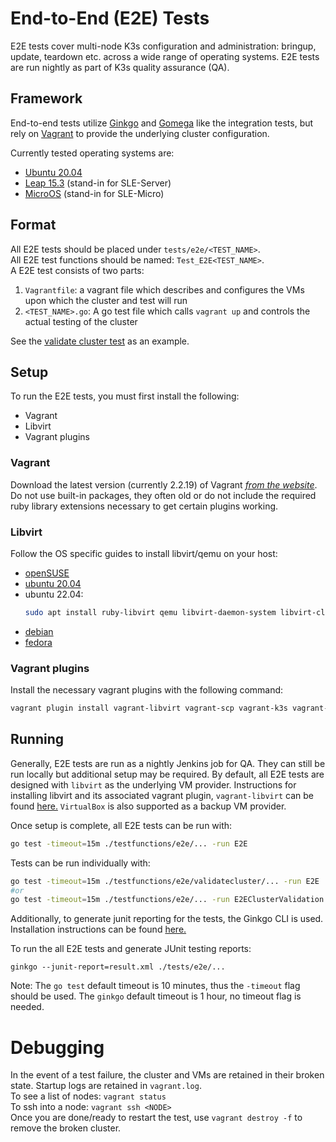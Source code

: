 # End-to-End (E2E) Tests

E2E tests cover multi-node K3s configuration and administration: bringup, update, teardown etc. across a wide range of operating systems. E2E tests are run nightly as part of K3s quality assurance (QA).

## Framework 
End-to-end tests utilize [Ginkgo](https://onsi.github.io/ginkgo/) and [Gomega](https://onsi.github.io/gomega/) like the integration tests, but rely on [Vagrant](https://www.vagrantup.com/) to provide the underlying cluster configuration. 

Currently tested operating systems are:
- [Ubuntu 20.04](https://app.vagrantup.com/generic/boxes/ubuntu2004)
- [Leap 15.3](https://app.vagrantup.com/opensuse/boxes/Leap-15.3.x86_64) (stand-in for SLE-Server)
- [MicroOS](https://app.vagrantup.com/dweomer/boxes/microos.amd64) (stand-in for SLE-Micro)

## Format

All E2E tests should be placed under `tests/e2e/<TEST_NAME>`.  
All E2E test functions should be named: `Test_E2E<TEST_NAME>`.  
A E2E test consists of two parts:
1. `Vagrantfile`: a vagrant file which describes and configures the VMs upon which the cluster and test will run
2. `<TEST_NAME>.go`: A go test file which calls `vagrant up` and controls the actual testing of the cluster

See the [validate cluster test](../tests/e2e/validatecluster/validatecluster_test.go) as an example.


## Setup

To run the E2E tests, you must first install the following:
- Vagrant
- Libvirt
- Vagrant plugins

### Vagrant 

Download the latest version (currently 2.2.19) of Vagrant [*from the website*](https://www.vagrantup.com/downloads). Do not use built-in packages, they often old or do not include the required ruby library extensions necessary to get certain plugins working.

### Libvirt
Follow the OS specific guides to install libvirt/qemu on your host:  
- [openSUSE](https://documentation.suse.com/sles/15-SP1/html/SLES-all/cha-vt-installation.html)  
- [ubuntu 20.04](https://ubuntu.com/server/docs/virtualization-libvirt)  
- ubuntu 22.04: 
  ```bash
  sudo apt install ruby-libvirt qemu libvirt-daemon-system libvirt-clients ebtables dnsmasq-base libxslt-dev libxml2-dev libvirt-dev zlib1g-dev ruby-dev libguestfs-tools
  ```  
- [debian](https://wiki.debian.org/KVM#Installation)  
- [fedora](https://developer.fedoraproject.org/tools/virtualization/installing-libvirt-and-virt-install-on-fedora-linux.html)

### Vagrant plugins
Install the necessary vagrant plugins with the following command:

```bash
vagrant plugin install vagrant-libvirt vagrant-scp vagrant-k3s vagrant-reload
```

## Running

Generally, E2E tests are run as a nightly Jenkins job for QA. They can still be run locally but additional setup may be required. By default, all E2E tests are designed with `libvirt` as the underlying VM provider. Instructions for installing libvirt and its associated vagrant plugin, `vagrant-libvirt` can be found [here.](https://github.com/vagrant-libvirt/vagrant-libvirt#installation) `VirtualBox` is also supported as a backup VM provider.

Once setup is complete, all E2E tests can be run with:
```bash
go test -timeout=15m ./testfunctions/e2e/... -run E2E
```
Tests can be run individually with:
```bash
go test -timeout=15m ./testfunctions/e2e/validatecluster/... -run E2E
#or
go test -timeout=15m ./testfunctions/e2e/... -run E2EClusterValidation
```

Additionally, to generate junit reporting for the tests, the Ginkgo CLI is used. Installation instructions can be found [here.](https://onsi.github.io/ginkgo/#getting-started)  

To run the all E2E tests and generate JUnit testing reports:
```
ginkgo --junit-report=result.xml ./tests/e2e/...
```

Note: The `go test` default timeout is 10 minutes, thus the `-timeout` flag should be used. The `ginkgo` default timeout is 1 hour, no timeout flag is needed.

# Debugging
In the event of a test failure, the cluster and VMs are retained in their broken state. Startup logs are retained in `vagrant.log`.  
To see a list of nodes: `vagrant status`    
To ssh into a node: `vagrant ssh <NODE>`  
Once you are done/ready to restart the test, use `vagrant destroy -f` to remove the broken cluster.  